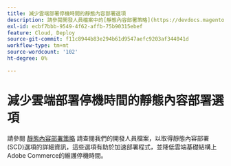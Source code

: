 ```yaml
---
title: 減少雲端部署停機時間的靜態內容部署選項
description: 請參閱開發人員檔案中的[靜態內容部署策略](https://devdocs.magento.com/guides/v2.3/cloud/deploy/static-content-deployment.html)，深入瞭解靜態內容部署(SCD)選項，協助您加速部署程式，並減少雲端基礎結構上Adobe Commerce的維護停機時間。
exl-id: ecbf7bbb-9549-4f62-affb-75b90315ebef
feature: Cloud, Deploy
source-git-commit: f11c8944b83e294b61d9547aefc9203af344041d
workflow-type: tm+mt
source-wordcount: '102'
ht-degree: 0%

---
```


# 減少雲端部署停機時間的靜態內容部署選項

請參閱 [靜態內容部署策略](https://devdocs.magento.com/guides/v2.3/cloud/deploy/static-content-deployment.html) 請查閱我們的開發人員檔案，以取得靜態內容部署(SCD)選項的詳細資訊，這些選項有助於加速部署程式，並降低雲端基礎結構上Adobe Commerce的維護停機時間。
